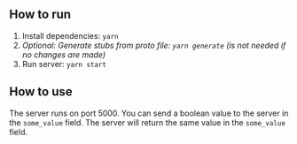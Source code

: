 ## How to run
1. Install dependencies: `yarn`
2. *Optional: Generate stubs from proto file: `yarn generate` (is not needed if no changes are made)*
3. Run server: `yarn start`

## How to use
The server runs on port 5000.
You can send a boolean value to the server in the `some_value` field. The server will return the same value in the `some_value` field. 
